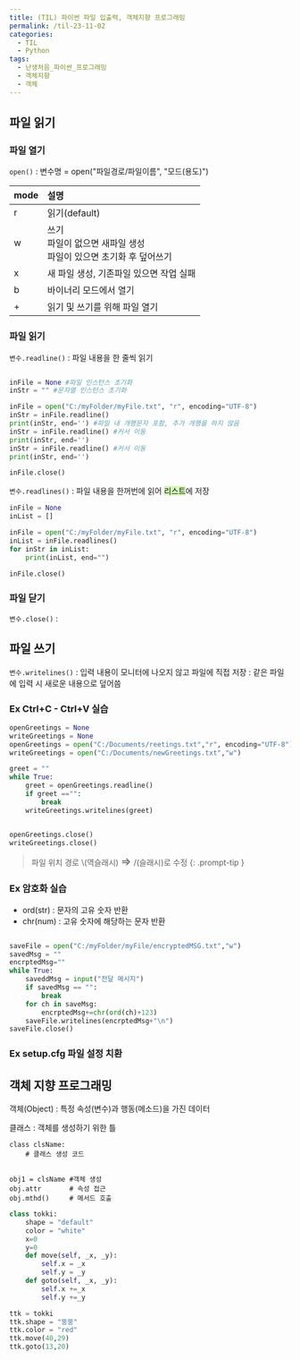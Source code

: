 ```yaml
---
title: (TIL) 파이썬 파일 입출력, 객체지향 프로그래밍
permalink: /til-23-11-02
categories:
  - TIL
  - Python
tags:
  - 난생처음_파이썬_프로그래밍
  - 객체지향
  - 객체
---
```


## 파일 읽기

### 파일 열기

`open()`
: 변수명 = open("파일경로/파일이름", "모드(용도)")

| mode | 설명                                                                   |
| ---- | :--------------------------------------------------------------------- |
| r    | 읽기(default)                                                          |
| w    | 쓰기<br> 파일이 없으면 새파일 생성<br>파일이 있으면 초기화 후 덮어쓰기 |
| x    | 새 파일 생성, 기존파일 있으면 작업 실패                                |
| b    | 바이너리 모드에서 열기                                                 |
| +    | 읽기 및 쓰기를 위해 파일 열기                                          |

### 파일 읽기

`변수.readline()`
: 파일 내용을 한 줄씩 읽기

```python

inFile = None #파일 인스턴스 초기화
inStr = "" #문자열 인스턴스 초기화

inFile = open("C:/myFolder/myFile.txt", "r", encoding="UTF-8")
inStr = inFile.readline()
print(inStr, end='') #파일 내 개행문자 포함, 추가 개행을 하지 않음
inStr = inFile.readline() #커서 이동
print(inStr, end='')
inStr = inFile.readline() #커서 이동
print(inStr, end='')

inFile.close()

```

`변수.readlines()`
: 파일 내용을 한꺼번에 읽어 <span style="background:#d3f8b6">리스트</span>에 저장

```python
inFile = None
inList = []

inFile = open("C:/myFolder/myFile.txt", "r", encoding="UTF-8")
inList = inFile.readlines()
for inStr in inList:
    print(inList, end="")

inFile.close()
```

### 파일 닫기

`변수.close()`
:

## 파일 쓰기

`변수.writelines()`
: 입력 내용이 모니터에 나오지 않고 파일에 직접 저장
: 같은 파일에 입력 시 새로운 내용으로 덮어씀

### Ex Ctrl+C - Ctrl+V 실습

```python
openGreetings = None
writeGreetings = None
openGreetings = open("C:/Documents/reetings.txt","r", encoding="UTF-8")
writeGreetings = open("C:/Documents/newGreetings.txt","w")

greet = ""
while True:
    greet = openGreetings.readline()
    if greet =="":
        break
    writeGreetings.writelines(greet)


openGreetings.close()
writeGreetings.close()

```

> 파일 위치 경로 \\(역슬래시) <span style='font-size: 15pt; '>⇒</span> /(슬래시)로 수정
> {: .prompt-tip }

### Ex 암호화 실습

- ord(str) : 문자의 고유 숫자 반환
- chr(num) : 고유 숫자에 해당하는 문자 반환

```python

saveFile = open("C:/myFolder/myFile/encryptedMSG.txt","w")
savedMsg = ""
encrptedMsg=""
while True:
    saveddMsg = input("전달 메시지")
    if savedMsg == "":
        break
    for ch in saveMsg:
        encrptedMsg+=chr(ord(ch)+123)
    saveFile.writelines(encrptedMsg+"\n")
saveFile.close()


```

### Ex setup.cfg 파일 설정 치환

## 객체 지향 프로그래밍

객체(Object)
: 특정 속성(변수)과 행동(메소드)을 가진 데이터

클래스
: 객체를 생성하기 위한 틀

```
class clsName:
	# 클래스 생성 코드


obj1 = clsName #객체 생성
obj.attr       # 속성 접근
obj.mthd()     # 메서드 호출
```

```python
class tokki:
    shape = "default"
    color = "white"
    x=0
    y=0
    def move(self, _x, _y):
        self.x = _x
        self.y = _y
    def goto(self, _x, _y):
        self.x +=_x
        self.y +=_y

ttk = tokki
ttk.shape = "뚱뚱"
ttk.color = "red"
ttk.move(40,29)
ttk.goto(13,20)
```
